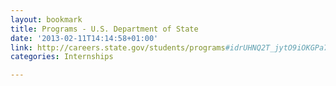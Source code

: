 ```yaml
---
layout: bookmark
title: Programs - U.S. Department of State
date: '2013-02-11T14:14:58+01:00'
link: http://careers.state.gov/students/programs#idrUHNQ2T_jytO9iOKGPa76A
categories: Internships

---
```

